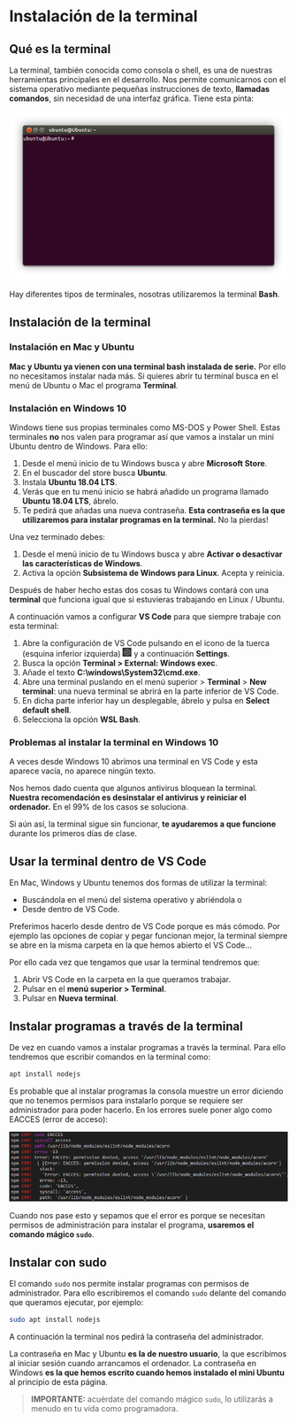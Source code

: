 # Instalación de la terminal

## Qué es la terminal

La terminal, también conocida como consola o shell, es una de nuestras herramientas principales en el desarrollo. Nos permite comunicarnos con el sistema operativo mediante pequeñas instrucciones de texto, **llamadas comandos**, sin necesidad de una interfaz gráfica. Tiene esta pinta:

![Terminal de Ubuntu](assets/images/terminal-ubuntu.png)

Hay diferentes tipos de terminales, nosotras utilizaremos la terminal **Bash**.

## Instalación de la terminal

### Instalación en Mac y Ubuntu

**Mac y Ubuntu ya vienen con una terminal bash instalada de serie.** Por ello no necesitamos instalar nada más. Si quieres abrir tu terminal busca en el menú de Ubuntu o Mac el programa **Terminal**.

### Instalación en Windows 10

Windows tiene sus propias terminales como MS-DOS y Power Shell. Estas terminales **no** nos valen para programar así que vamos a instalar un mini Ubuntu dentro de Windows. Para ello:

1. Desde el menú inicio de tu Windows busca y abre **Microsoft Store**.
1. En el buscador del store busca **Ubuntu**.
1. Instala **Ubuntu 18.04 LTS**.
1. Verás que en tu menú inicio se habrá añadido un programa llamado **Ubuntu 18.04 LTS**, ábrelo.
1. Te pedirá que añadas una nueva contraseña. **Esta contraseña es la que utilizaremos para instalar programas en la terminal.** No la pierdas!

Una vez terminado debes:

1. Desde el menú inicio de tu Windows busca y abre **Activar o desactivar las características de Windows**.
1. Activa la opción **Subsistema de Windows para Linux**. Acepta y reinicia.

Después de haber hecho estas dos cosas tu Windows contará con una **terminal** que funciona igual que si estuvieras trabajando en Linux / Ubuntu.

A continuación vamos a configurar **VS Code** para que siempre trabaje con esta terminal:

1. Abre la configuración de VS Code pulsando en el icono de la tuerca (esquina inferior izquierda) ![VS Code settings](assets/images/vscode-settings-icon.png) y a continuación **Settings**.
1. Busca la opción **Terminal > External: Windows exec**.
1. Añade el texto **C:\windows\System32\cmd.exe**.
1. Abre una terminal puslando en el menú superior > **Terminal** > **New terminal**: una nueva terminal se abrirá en la parte inferior de VS Code.
1. En dicha parte inferior hay un desplegable, ábrelo y pulsa en **Select default shell**.
1. Selecciona la opción **WSL Bash**.

### Problemas al instalar la terminal en Windows 10

A veces desde Windows 10 abrimos una terminal en VS Code y esta aparece vacía, no aparece ningún texto.

Nos hemos dado cuenta que algunos antivirus bloquean la terminal. **Nuestra recomendación es desinstalar el antivirus y reiniciar el ordenador.** En el 99% de los casos se soluciona.

Si aún así, la terminal sigue sin funcionar, **te ayudaremos a que funcione** durante los primeros días de clase.

## Usar la terminal dentro de VS Code

En Mac, Windows y Ubuntu tenemos dos formas de utilizar la terminal:

- Buscándola en el menú del sistema operativo y abriéndola o
- Desde dentro de VS Code.

Preferimos hacerlo desde dentro de VS Code porque es más cómodo. Por ejemplo las opciones de copiar y pegar funcionan mejor, la terminal siempre se abre en la misma carpeta en la que hemos abierto el VS Code...

Por ello cada vez que tengamos que usar la terminal tendremos que:

1. Abrir VS Code en la carpeta en la que queramos trabajar.
1. Pulsar en el **menú superior > Terminal**.
1. Pulsar en **Nueva terminal**.

## Instalar programas a través de la terminal

De vez en cuando vamos a instalar programas a través la terminal. Para ello tendremos que escribir comandos en la terminal como:

```bash
apt install nodejs
```

Es probable que al instalar programas la consola muestre un error diciendo que no tenemos permisos para instalarlo porque se requiere ser administrador para poder hacerlo. En los errores suele poner algo como EACCES (error de acceso):

![Error en la terminal](assets/images/terminal-sudo-error.png)

Cuando nos pase esto y sepamos que el error es porque se necesitan permisos de administración para instalar el programa, **usaremos el comando mágico `sudo`**.

## Instalar con sudo

El comando `sudo` nos permite instalar programas con permisos de administrador. Para ello escribiremos el comando `sudo` delante del comando que queramos ejecutar, por ejemplo:

```bash
sudo apt install nodejs
```

A continuación la terminal nos pedirá la contraseña del administrador.

La contraseña en Mac y Ubuntu **es la de nuestro usuario**, la que escribimos al iniciar sesión cuando arrancamos el ordenador. La contraseña en Windows **es la que hemos escrito cuando hemos instalado el mini Ubuntu** al principio de esta página.

> **IMPORTANTE:** acuérdate del comando mágico `sudo`, lo utilizarás a menudo en tu vída como programadora.